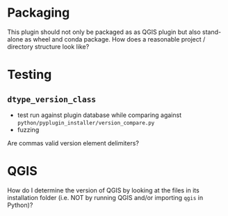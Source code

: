 
# Packaging

This plugin should not only be packaged as as QGIS plugin but also stand-alone as wheel and conda package. How does a reasonable project / directory structure look like?

# Testing

## `dtype_version_class`

- test run against plugin database while comparing against `python/pyplugin_installer/version_compare.py`
- fuzzing

Are commas valid version element delimiters?

# QGIS

How do I determine the version of QGIS by looking at the files in its installation folder (i.e. NOT by running QGIS and/or importing `qgis` in Python)?
